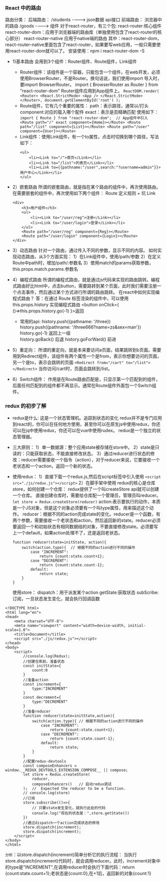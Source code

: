 ### React 中的路由
路由分类：
    后端路由：
    /students   ---->   json数据      api接口
    前端路由：
        浏览器中的路由   /goods   ---->   组件
对于react-router，有三个包:
    react-router:核心组件
    react-router-dom：应用于浏览器端的路由库（单独使用包含了react-router的核心部分）
    react-router-native 应用于native端的路由 
    其中：react-router-dom，react-router-native里面包含了react-router，如果要写web应用，一般只需要使用react-router-dom就可以了。
安装使用：npm i react-router-dom -S
+ 1)基本路由
会用到3个组件：Router组件、Route组件，Link组件
  + Router组件：该组件是一个容器，只能包含一个组件。在web开发，必须使用BrowserRouter，不是Router。换句话说，我们使用import 导入时，要import BrowserRouter。
    import { BrowserRouter as Router } from "react-router-dom"
    Router组件应用到App组件上。
        ```
        ReactDOM.render(
        <Router>
            <React.StrictMode>
                <App />
            </React.StrictMode>
        </Router>,
        document.getElementById('root')
    );
        ```
  + Route组件，它有几个重要的属性：
        path：表示路径，通常以/打头
        component:对应的载入哪个配件
        exact：表示是否精确匹配
        使用如下：
        ```
        import { Route } from "react-router-dom";  // App组件中引入
        <Route path="/" exact component={Home}></Route>
        <Route path="/list" component={List}></Route>
        <Route path="/user" component={User}></Route>
        ```
  + Link组件：使用Link组件，有一个to属性，点击时切换到哪个路径，写法如下：
    ```
    <ul>
        <li><Link to="/">首页</Link></li>
        <li><Link to="/list">列表页</Link></li>
        <li><Link to={{pathname:"/user",search:"?username=admin"}}>用户中心</Link></li>
    </ul>
    ```
+ 2）嵌套路由
所谓的嵌套路由，就是指在某个路由的组件中，再次使用路由。
在需要嵌套的组件中，再次使用如下两个组件：
  Route  定义规则 + 坑
  Link  
    ```
    <div>
        <h3>用户组件</h3>
        <ul>
            <li><Link to="/user/reg">注册</Link></li>
            <li><Link to="/user/login">登录</Link></li>
        </ul>
        <Route path="/user/reg" component={Reg}></Route>
        <Route path="/user/login" component={Login}></Route>
    </div>
    ```
+ 3）动态路由
针对一个路由，通过传入不同的参数，显示不同的内容。
如何实现动态路由，从3个方面实现：
    1）在Link组件中，使用/path/参数
    2）在定义Route中path时，增加/path/:参数名
    3）使用match的params获取参数，this.props.match.params.参数名
+ 4）编程式路由
所谓的编程式路由，就是通过js代码来实现的路由跳转。编程式路由好比html中，点击button，需要路转到某个页面，此时我们需要注册一个点击事件，然后通过某个方式进行所谓的路由跳转。
在react中如何实现编程式路由？
答：在通过 Route 标签渲染的组件中，可以使用this.props.history 实现编程式路由
<button onClick={ ()=>this.props.history.go(-1) }>返回</button>

  + 常用的api:
        history.push({pathname: '/three})
        history.push({pathname: '/three666?name=zs&sex=man'})
        history.go(-1)  返回上一级  
        history.goBack()  后退
        history.goForWard()  前进
+ 5）重定向：
    所谓的重定向，就是本来要访问a页面，结果跳转到b页面。需要用到Redirect组件，该组件有两个属性一个是from，表示你想要访问的页面，另一个是to，表示会跳转的页面
        `<Redirect from="/cart" to="/list"></Redirect>`
    当你访问/cart时，页面会跳转到/list。

+ 6）Switch组件：
    作用是在Route路由匹配是，只显示第一个匹配到的组件，后面任何匹配到的组件都不再显示。通常在Route组件外面包一个Switch组件。
### redux 的初步了解
+ redux是什么:
         这是一个状态管理机。追踪到状态的变化
         redux并不是专门应用到react的，你可以在任何地方使用，甚至你可以在原生js中使用redux，你还可以在jq中使用redux，你还可以在vue中使用rudex。
         redux是一个独立的状态管理器。
+ 三大原则：
    1）单一数据源：整个应用state被存储在store中。
    2）state是只读的：只能获取状态，不能直接修改状态。
    3）通过reducer进行状态的修改：reducer需要接收一个指令（action），对于reducer来说，它要接收一个老状态和一个action，返回一个新的状态。

+ 使用redux：
    1）直接下载一个redux.js,然后在script标签中引入使用
    `<script src="./js/redux.js"></script>`
    2）在脚手架中使用
        redux的核心是仓库store，如何创建一个仓库：
            redux提供了一个叫createStore api就可以创建一个仓库。
        直接创建仓库时，需要给仓库配一个管理员，管理员叫reducer。
    `let store = Redux.createStore(reducer)`
        action:表示要执行的动作，本质是一个JS对象，但是这个对象必须要有一个叫type属性，用来描述这个动作。
        reducer：根据不同的action完成state的变化。reducer是一个函数，有两个参数，需要接收一个老状态和action，然后返回新的state。reducer必须要返回一个和初始状态有相同数据结的对象，不要直接修改state。必须要写上一个default，如果action处理不了，还是返回老状态。
    ```
    function reducer(state=initState, action){
        switch(action.type){  // 根据不同的action进行不同的操作
            case "INCREMENT":
                return {count:state.count+1};
            case "DECREMENT":
                return {count:state.count-1};
            default:
                return state;
        }
    }
    ```
    使用store：
        dispatch：用于派发某个action
        getState:获取状态
        subScribe:订阅，一旦状态发生变化，就会执行回调函数
```
<!DOCTYPE html>
<html lang="en">
<head>
    <meta charset="UTF-8">
    <meta name="viewport" content="width=device-width, initial-scale=1.0">
    <title>Document</title>
    <script src="./js/redux.js"></script>
</head>
<body>
    <script>
        //console.log(Redux);
        //创建仓库前，准备状态
        const initState={
            count:0
        }
        //准备action
        const increment={
            type:"INCREMENT"
        }
        const decrement={
            type:"DECREMENT"
        }
        //准备reducer
        function reducer(state=initState,action){
            switch(action.type){ // 根据不同的action进行不同的操作
                case "INCREMENT":
                    return {count:state.count+1};
                case "DECREMENT":
                    return {count:state.count-1};
                default:
                    return state;
            }
        }
        //配置redux-devtools
        const composeEnhancers = window.__REDUX_DEVTOOLS_EXTENSION_COMPOSE__ || compose; 
        let store = Redux.createStore(
            reducer,
            composeEnhancers()   // 启动redux调试
        );  //  Expected the reducer to be a function.
        // console.log(store)
        //订阅
        store.subscribe(()=>{
            // 只要state发生变化，就执行此处的代码
            console.log("现在的状态是：",store.getState())
        }) 
        //通过dispatch一个action完成状态的修改
        store.dispatch(increment);
        store.dispatch(increment);
    </script>
</body>
</html>
 ```
 `分析`：以store.dispatch(increment)简单分析它的执行流程：
   当执行store.dispatch(increment)代码时，就会调用reducer。此时，increment对象中的type是"INCREMENT",在调用reducer时会执行下面代码：return {count:state.count+1};老状态是{count:0},在+1后，返回新的对象{count:1}
    



